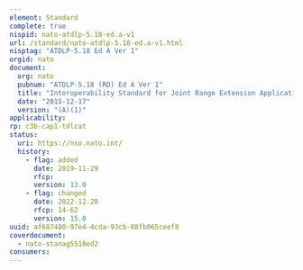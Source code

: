 ```yaml
---
element: Standard
complete: true
nispid: nato-atdlp-5.18-ed.a-v1
url: /standard/nato-atdlp-5.18-ed.a-v1.html
nisptag: "ATDLP-5.18 Ed A Ver 1"
orgid: nato
document:
  org: nato
  pubnum: "ATDLP-5.18 (RD) Ed A Ver 1"
  title: "Interoperability Standard for Joint Range Extension Application Protocol (JREAP) (Ratification Draft Only)"
  date: "2015-12-17"
  version: "(A)(1)"
applicability:
rp: c3b-cap1-tdlcat
status:
  uri: https://nso.nato.int/
  history: 
    - flag: added
      date: 2019-11-29
      rfcp: 
      version: 13.0
    - flag: changed
      date: 2022-12-20
      rfcp: 14-62
      version: 15.0
uuid: af687480-97e4-4cda-93cb-88fb065ceef8
coverdocument:
  - nato-stanag5518ed2
consumers:
---
```

